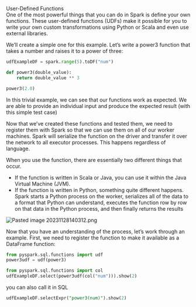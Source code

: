 User-Defined Functions  
One of the most powerful things that you can do in Spark is define your own functions. These user-defined functions (UDFs) make it possible for you to write your own custom transformations using Python or Scala and even use external libraries.

We’ll create a simple one for this example. Let’s write a power3 function that takes a number and raises it to a power of three:

```python
udfExampleDF = spark.range(5).toDF("num")

def power3(double_value):
    return double_value ** 3

power3(2.0)
```

In this trivial example, we can see that our functions work as expected. We are able to provide an individual input and produce the expected result (with this simple test case)

Now that we’ve created these functions and tested them, we need to register them with Spark so that we can use them on all of our worker machines. Spark will serialize the function on the driver and transfer it over the network to all executor processes. This happens regardless of language.

When you use the function, there are essentially two different things that occur.

- If the function is written in Scala or Java, you can use it within the Java Virtual Machine (JVM).
- If the function is written in Python, something quite different happens. Spark starts a Python process on the worker, serializes all of the data to a format that Python can understand, executes the function row by row on that data in the Python process, and then finally returns the results

![Pasted image 20231128140312.png](https://publish-01.obsidian.md/access/2948681fa29a77abab215fc5482133de/Images/Spark%20Course/Pasted%20image%2020231128140312.png)

Now that you have an understanding of the process, let’s work through an example. First, we need to register the function to make it available as a DataFrame function:

```python
from pyspark.sql.functions import udf
power3udf = udf(power3)
```

```python
from pyspark.sql.functions import col
udfExampleDF.select(power3udf(col("num"))).show(2)
```

you can also call it in SQL

```sql
udfExampleDF.selectExpr("power3(num)").show(2)
```